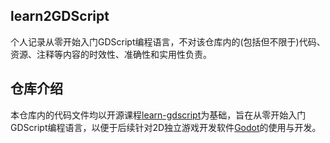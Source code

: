 ## learn2GDScript
个人记录从零开始入门GDScript编程语言，不对该仓库内的(包括但不限于)代码、资源、注释等内容的时效性、准确性和实用性负责。

## 仓库介绍
本仓库内的代码文件均以开源课程[learn-gdscript](https://gdquest.github.io/learn-gdscript/#course/)为基础，旨在从零开始入门GDScript编程语言，以便于后续针对2D独立游戏开发软件[Godot](https://godotengine.org/)的使用与开发。